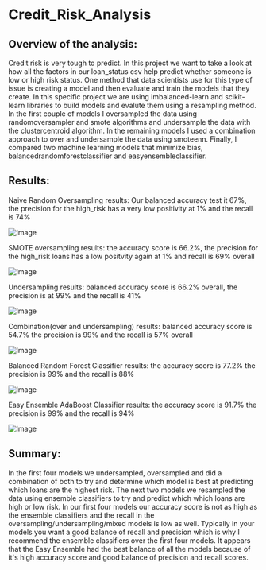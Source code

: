 # Credit_Risk_Analysis
## Overview of the analysis:
Credit risk is very tough to predict. In this project we want to take a look at how all the factors in our loan_status csv help predict whether someone is low or high risk status. One method that data scientists use for this type of issue is creating a model and then evaluate and train the models that they create. In this specific project we are using imbalanced-learn and scikit-learn libraries to build models and evalute them using a resampling method. In the first couple of models I oversampled the data using randomoversampler and smote algorithms and undersample the data with the clustercentroid algorithm. In the remaining models I used a combination approach to over and undersample the data using smoteenn. Finally, I compared two machine learning models that minimize bias, balancedrandomforestclassifier and easyensembleclassifier.

## Results:
Naive Random Oversampling results: Our balanced accuracy test it 67%, the precision for the high_risk has a very low positivity at 1% and the recall is 74%

![Image]()

SMOTE oversampling results: the accuracy score is 66.2%, the precision for the high_risk loans has a low positvity again at 1% and recall is 69% overall

![Image]()

Undersampling results: balanced accuracy score is 66.2% overall, the precision is at 99% and the recall is 41%

![Image]()

Combination(over and undersampling) results: balanced accuracy score is 54.7% the precision is 99% and the recall is 57% overall

![Image]()

Balanced Random Forest Classifier results: the accuracy score is 77.2% the precision is 99% and the recall is 88%

![Image]()

Easy Ensemble AdaBoost Classifier results: the accuracy score is 91.7% the precision is 99% and the recall is 94%

![Image]()

## Summary:
In the first four models we undersampled, oversampled and did a combination of both to try and determine which model is best at predicting which loans are the highest risk. The next two models we resampled the data using ensemble classifiers to try and predict which which loans are high or low risk. In our first four models our accuracy score is not as high as the ensemble classifiers and the recall in the oversampling/undersampling/mixed models is low as well. Typically in your models you want a good balance of recall and precision which is why I recommend the ensemble classifiers over the first four models. It appears that the Easy Ensemble had the best balance of all the models because of it's high accuracy score and good balance of precision and recall scores.